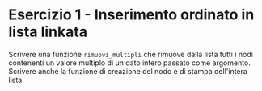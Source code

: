 # Esercizio 1 - Inserimento ordinato in lista linkata

Scrivere una funzione `rimuovi_multipli` che rimuove dalla lista tutti i nodi contenenti un valore multiplo di un dato intero passato come argomento. Scrivere anche la funzione di creazione del nodo e di stampa dell'intera lista.
